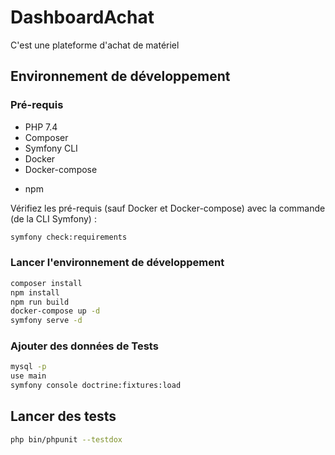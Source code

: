 # DashboardAchat

C'est une plateforme d'achat de matériel

## Environnement de développement

### Pré-requis

- PHP 7.4
- Composer
- Symfony CLI
- Docker
- Docker-compose

* npm

Vérifiez les pré-requis (sauf Docker et Docker-compose) avec la commande (de la CLI Symfony) :

```bash
symfony check:requirements
```

### Lancer l'environnement de développement

```bash
composer install
npm install
npm run build
docker-compose up -d
symfony serve -d
```

### Ajouter des données de Tests

```bash
mysql -p
use main
symfony console doctrine:fixtures:load
```

## Lancer des tests

```bash
php bin/phpunit --testdox
```
